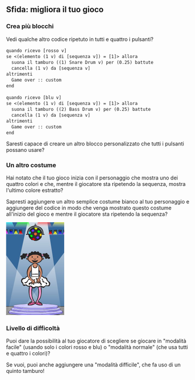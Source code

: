 ## Sfida: migliora il tuo gioco

### Crea più blocchi

Vedi qualche altro codice ripetuto in tutti e quattro i pulsanti?

```blocks3
quando ricevo [rosso v]
se <(elemento (1 v) di [sequenza v]) = [1]> allora 
  suona il tamburo ((1) Snare Drum v) per (0.25) battute
  cancella (1 v) da [sequenza v]
altrimenti 
  Game over :: custom
end

quando ricevo [blu v]
se <(elemento (1 v) di [sequenza v]) = [1]> allora 
  suona il tamburo ((2) Bass Drum v) per (0.25) battute
  cancella (1 v) da [sequenza v]
altrimenti 
  Game over :: custom
end
```

Saresti capace di creare un altro blocco personalizzato che tutti i pulsanti possano usare?

### Un altro costume

Hai notato che il tuo gioco inizia con il personaggio che mostra uno dei quattro colori e che, mentre il giocatore sta ripetendo la sequenza, mostra l'ultimo colore estratto?

Sapresti aggiungere un altro semplice costume bianco al tuo personaggio e aggiungere del codice in modo che venga mostrato questo costume all'inizio del gioco e mentre il giocatore sta ripetendo la sequenza?

![schermata](images/colour-white.png)

### Livello di difficoltà

Puoi dare la possibilità al tuo giocatore di scegliere se giocare in "modalità facile" (usando solo i colori rosso e blu) o "modalità normale" (che usa tutti e quattro i colori)?

Se vuoi, puoi anche aggiungere una "modalità difficile", che fa uso di un quinto tamburo!